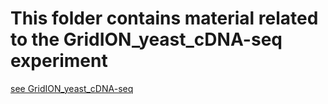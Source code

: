 # This folder contains material related to the GridION_yeast_cDNA-seq experiment
[see GridION_yeast_cDNA-seq](GridION_yeast_cDNA-seq.md)
